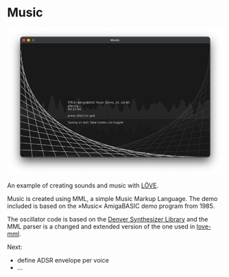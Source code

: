 # Music

![Screenshot](/assets/screenshot.png)

An example of creating sounds and music with [LÖVE](https://love2d.org/).

Music is created using MML, a simple Music Markup Language. The demo included is based on the »Music« AmigaBASIC demo program from 1985.

The oscillator code is based on the [Denver Synthesizer Library](https://love2d.org/forums/viewtopic.php?t=79499) and the MML parser is a changed and extended version of the one used in [love-mml](https://github.com/GoonHouse/love-mml).

Next:
* define ADSR envelope per voice
* …
